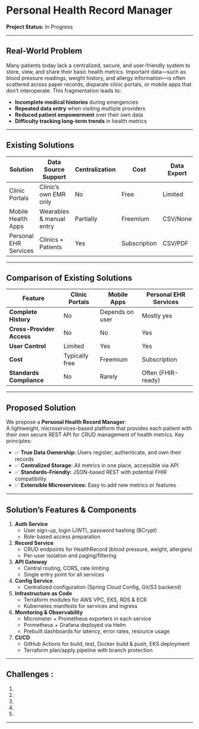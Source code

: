 # Personal Health Record Manager

**Project Status:** In Progress

---

## Real-World Problem

Many patients today lack a centralized, secure, and user-friendly system to store, view, and share their basic health metrics. Important data—such as blood pressure readings, weight history, and allergy information—is often scattered across paper records, disparate clinic portals, or mobile apps that don’t interoperate. This fragmentation leads to:

- **Incomplete medical histories** during emergencies
- **Repeated data entry** when visiting multiple providers
- **Reduced patient empowerment** over their own data
- **Difficulty tracking long-term trends** in health metrics

---

## Existing Solutions

| Solution              | Data Source Support      | Centralization | Cost         | Data Export | Interoperability |
| --------------------- | ------------------------ | -------------- | ------------ | ----------- | ---------------- |
| Clinic Portals        | Clinic’s own EMR only    | No             | Free         | Limited     | Proprietary      |
| Mobile Health Apps    | Wearables & manual entry | Partially      | Freemium     | CSV/None    | API varies       |
| Personal EHR Services | Clinics + Patients       | Yes            | Subscription | CSV/PDF     | FHIR/HL7         |

---

## Comparison of Existing Solutions

| Feature                   | Clinic Portals | Mobile Apps     | Personal EHR Services |
| ------------------------- | -------------- | --------------- | --------------------- |
| **Complete History**      | No             | Depends on user | Mostly yes            |
| **Cross-Provider Access** | No             | No              | Yes                   |
| **User Control**          | Limited        | Yes             | Yes                   |
| **Cost**                  | Typically free | Freemium        | Subscription          |
| **Standards Compliance**  | No             | Rarely          | Often (FHIR-ready)    |

---

## Proposed Solution

We propose a **Personal Health Record Manager**:  
A lightweight, microservices-based platform that provides each patient with their own secure REST API for CRUD management of health metrics. Key principles:

- ✅ **True Data Ownership:** Users register, authenticate, and own their records
- ✅ **Centralized Storage:** All metrics in one place, accessible via API
- ✅ **Standards-Friendly:** JSON-based REST with potential FHIR compatibility
- ✅ **Extensible Microservices:** Easy to add new metrics or features

---

## Solution’s Features & Components

1. **Auth Service**
   - User sign-up, login (JWT), password hashing (BCrypt)
   - Role-based access preparation
2. **Record Service**
   - CRUD endpoints for HealthRecord (blood pressure, weight, allergies)
   - Per-user isolation and paging/filtering
3. **API Gateway**
   - Central routing, CORS, rate limiting
   - Single entry point for all services
4. **Config Service**
   - Centralized configuration (Spring Cloud Config, Git/S3 backend)
5. **Infrastructure as Code**
   - Terraform modules for AWS VPC, EKS, RDS & ECR
   - Kubernetes manifests for services and ingress
6. **Monitoring & Observability**
   - Micrometer + Prometheus exporters in each service
   - Prometheus + Grafana deployed via Helm
   - Prebuilt dashboards for latency, error rates, resource usage
7. **CI/CD**
   - GitHub Actions for build, test, Docker build & push, EKS deployment
   - Terraform plan/apply pipeline with branch protection

---

## Challenges :

1.
2.
3.
4.
5.

---
